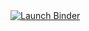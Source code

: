<a href="https://mybinder.org/v2/gh/ShivRamaswamy/KnowledgeVarsity-Decision-Analytics/R-Assignment.Rproj/main?urlpath=git-pull%3Frepo%3Dhttps%253A%252F%252Fgithub.com%252F${REPOSITORY_ACCOUNT}%252F${REPOSITORY_SLUG}%26targetPath%3Dclassrooms/86202345-knowledgevarsity-decision-analytics-scma632%26urlpath%3Drstudio%252F%26branch%3Dmain">
  <img src="https://mybinder.org/badge_logo.svg" alt="Launch Binder"/>
</a>
